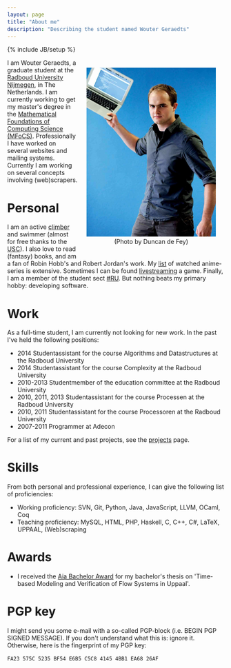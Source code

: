 ```yaml
---
layout: page
title: "About me"
description: "Describing the student named Wouter Geraedts"
---
```

{% include JB/setup %}

<div style="margin: 20px; float: right; text-align: center; width: 300px">
	<img alt="Wouter Geraedts" src="assets/ik.png">
	(Photo by Duncan de Fey)
</div>

I am Wouter Geraedts, a graduate student at the [Radboud University Nijmegen](http://www.ru.nl/), in The Netherlands. I am currently working to get my master's degree in the [Mathematical Foundations of Computing Science (MFoCS)](http://www.ru.nl/masters/programme/science/mathematics/specialisations/foundations/). Professionally I have worked on several websites and mailing systems. Currently I am working on several concepts involving (web)scrapers.

# Personal

I am an active [climber](http://www.youtube.com/watch?v=0AtMapdKt3g) and swimmer (almost for free thanks to the [USC](http://www.ru.nl/sportcentrum/)). I also love to read (fantasy) books, and am a fan of Robin Hobb's and Robert Jordan's work. My [list](http://myanimelist.net/animelist/Wassasin) of watched anime-series is extensive. Sometimes I can be found [livestreaming](http://twitch.tv/Wassasin) a game. Finally, I am a member of the student sect [#RU](http://hashru.nl). But nothing beats my primary hobby: developing software.

# Work

As a full-time student, I am currently not looking for new work. In the past I've held the following positions:

* 2014 Studentassistant for the course Algorithms and Datastructures at the Radboud University
* 2014 Studentassistant for the course Complexity at the Radboud University
* 2010-2013 Studentmember of the education committee at the Radboud University
* 2010, 2011, 2013 Studentassistant for the course Processen at the Radboud University
* 2010, 2011 Studentassistant for the course Processoren at the Radboud University
* 2007-2011 Programmer at Adecon

For a list of my current and past projects, see the [projects](projects.html) page.

# Skills

From both personal and professional experience, I can give the following list of proficiencies:

* Working proficiency: SVN, Git, Python, Java, JavaScript, LLVM, OCaml, Coq
* Teaching proficiency: MySQL, HTML, PHP, Haskell, C, C++, C#, LaTeX, UPPAAL, (Web)scraping

# Awards

* I received the [Aia Bachelor Award](http://www.aiasoftware.com/index.php/en/press-releases/braille-in-mathematics-and-the-modeling-of-flow-systems/) for my bachelor's thesis on 'Time-based Modeling and Verification of Flow Systems in Uppaal'.

# PGP key
I might send you some e-mail with a so-called PGP-block (i.e. BEGIN PGP SIGNED MESSAGE). If you don't understand what this is: ignore it. Otherwise, here is the fingerprint of my PGP key:

	FA23 575C 5235 BF54 E6B5 C5C8 4145 4BB1 EA68 26AF
